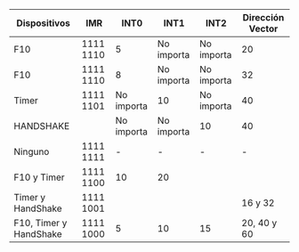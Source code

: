 | Dispositivos | IMR       | INT0 | INT1       | INT2       | Dirección Vector |
|--------------|-----------|------|------------|------------|------------------|
| F10          | 1111 1110 | 5    | No importa | No importa | 20               |
| F10          | 1111 1110 | 8    | No importa | No importa | 32               |
| Timer    | 1111 1101 | No importa   | 10         | No importa | 40               |
| HANDSHAKE    |           | No importa    | No importa | 10         | 40               |
| Ninguno  | 1111 1111 |   -   |      -     |      -     |         -        |
| F10 y Timer  | 1111 1100 | 10   | 20         |            |                  |
| Timer y HandShake  | 1111 1001 |      |            |            | 16 y 32          |
| F10, Timer y HandShake | 1111 1000 | 5    | 10         | 15         | 20, 40 y 60                 |
